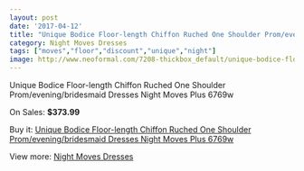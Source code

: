 ```yaml
---
layout: post
date: '2017-04-12'
title: "Unique Bodice Floor-length Chiffon Ruched One Shoulder Prom/evening/bridesmaid Dresses Night Moves Plus 6769w"
category: Night Moves Dresses
tags: ["moves","floor","discount","unique","night"]
image: http://www.neoformal.com/7208-thickbox_default/unique-bodice-floor-length-chiffon-ruched-one-shoulder-prom-evening-bridesmaid-dresses-night-moves-plus-6769w.jpg
---
```

Unique Bodice Floor-length Chiffon Ruched One Shoulder Prom/evening/bridesmaid Dresses Night Moves Plus 6769w

On Sales: **$373.99**
<a href="https://www.neoformal.com/en/night-moves-dresses/2570-unique-bodice-floor-length-chiffon-ruched-one-shoulder-prom-evening-bridesmaid-dresses-night-moves-plus-6769w.html"><amp-img layout="responsive" width="600" height="600" src="//www.neoformal.com/7208-thickbox_default/unique-bodice-floor-length-chiffon-ruched-one-shoulder-prom-evening-bridesmaid-dresses-night-moves-plus-6769w.jpg" alt="Unique Bodice Floor-length Chiffon Ruched One Shoulder Prom/evening/bridesmaid Dresses Night Moves Plus 6769w 0" /></a>
<a href="https://www.neoformal.com/en/night-moves-dresses/2570-unique-bodice-floor-length-chiffon-ruched-one-shoulder-prom-evening-bridesmaid-dresses-night-moves-plus-6769w.html"><amp-img layout="responsive" width="600" height="600" src="//www.neoformal.com/7209-thickbox_default/unique-bodice-floor-length-chiffon-ruched-one-shoulder-prom-evening-bridesmaid-dresses-night-moves-plus-6769w.jpg" alt="Unique Bodice Floor-length Chiffon Ruched One Shoulder Prom/evening/bridesmaid Dresses Night Moves Plus 6769w 1" /></a>
<a href="https://www.neoformal.com/en/night-moves-dresses/2570-unique-bodice-floor-length-chiffon-ruched-one-shoulder-prom-evening-bridesmaid-dresses-night-moves-plus-6769w.html"><amp-img layout="responsive" width="600" height="600" src="//www.neoformal.com/7210-thickbox_default/unique-bodice-floor-length-chiffon-ruched-one-shoulder-prom-evening-bridesmaid-dresses-night-moves-plus-6769w.jpg" alt="Unique Bodice Floor-length Chiffon Ruched One Shoulder Prom/evening/bridesmaid Dresses Night Moves Plus 6769w 2" /></a>
<a href="https://www.neoformal.com/en/night-moves-dresses/2570-unique-bodice-floor-length-chiffon-ruched-one-shoulder-prom-evening-bridesmaid-dresses-night-moves-plus-6769w.html"><amp-img layout="responsive" width="600" height="600" src="//www.neoformal.com/7211-thickbox_default/unique-bodice-floor-length-chiffon-ruched-one-shoulder-prom-evening-bridesmaid-dresses-night-moves-plus-6769w.jpg" alt="Unique Bodice Floor-length Chiffon Ruched One Shoulder Prom/evening/bridesmaid Dresses Night Moves Plus 6769w 3" /></a>

Buy it: [Unique Bodice Floor-length Chiffon Ruched One Shoulder Prom/evening/bridesmaid Dresses Night Moves Plus 6769w](https://www.neoformal.com/en/night-moves-dresses/2570-unique-bodice-floor-length-chiffon-ruched-one-shoulder-prom-evening-bridesmaid-dresses-night-moves-plus-6769w.html "Unique Bodice Floor-length Chiffon Ruched One Shoulder Prom/evening/bridesmaid Dresses Night Moves Plus 6769w")

View more: [Night Moves Dresses](https://www.neoformal.com/en/23-night-moves-dresses "Night Moves Dresses")